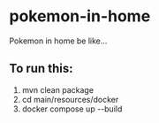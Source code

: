 # pokemon-in-home

Pokemon in home be like...

## To run this:
1. mvn clean package
2. cd main/resources/docker
3. docker compose up --build
